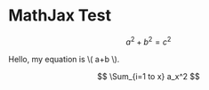 
# MathJax Test

$$ a^2 + b^2 = c^2 $$

Hello, my equation is \\( a+b \\).

$$ \Sum_{i=1 to x} a_x^2 $$